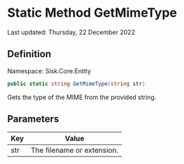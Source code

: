 # Static Method GetMimeType
Last updated: Thursday, 22 December 2022

## Definition
Namespace: Sisk.Core.Entity

```csharp
public static string GetMimeType(string str)
```

Gets the type of the MIME from the provided string.

## Parameters

| Key | Value |
| --- | --- |
| str | The filename or extension. | 

